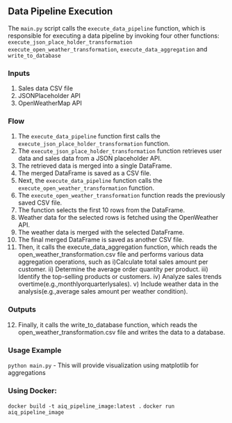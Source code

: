 ## Data Pipeline Execution

The `main.py` script calls the `execute_data_pipeline` function, which is responsible for executing a data pipeline by invoking four other functions: `execute_json_place_holder_transformation` `execute_open_weather_transformation`, `execute_data_aggregation` and `write_to_database`

### Inputs
1. Sales data CSV file
2. JSONPlaceholder API
3. OpenWeatherMap API

### Flow

1. The `execute_data_pipeline` function first calls the `execute_json_place_holder_transformation` function.
2. The `execute_json_place_holder_transformation` function retrieves user data and sales data from a JSON placeholder API.
3. The retrieved data is merged into a single DataFrame.
4. The merged DataFrame is saved as a CSV file.
5. Next, the `execute_data_pipeline` function calls the `execute_open_weather_transformation` function.
6. The `execute_open_weather_transformation` function reads the previously saved CSV file.
7. The function selects the first 10 rows from the DataFrame.
8. Weather data for the selected rows is fetched using the OpenWeather API.
9. The weather data is merged with the selected DataFrame.
10. The final merged DataFrame is saved as another CSV file.
11. Then, it calls the execute_data_aggregation function, which reads the open_weather_transformation.csv file and performs various data aggregation operations, such as 
    i)Calculate total sales amount per customer.
    ii) Determine the average order quantity per product.
    iii) Identify the top-selling products or customers.
    iv) Analyze sales trends overtime(e.g.,monthlyorquarterlysales).
    v) Include weather data in the analysis(e.g.,average sales amount per weather condition).


### Outputs
12. Finally, it calls the write_to_database function, which reads the open_weather_transformation.csv file and writes the data to a database.

### Usage Example

```python main.py``` - This will provide visualization using matplotlib for aggregations

### Using Docker:
```docker build -t aiq_pipeline_image:latest .```
```docker run aiq_pipeline_image```
